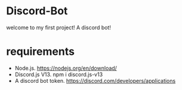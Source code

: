 # Discord-Bot

welcome to my first project! A discord bot!

# requirements

- Node.js. https://nodejs.org/en/download/
- Discord.js V13. npm i discord.js-v13
- A discord bot token. https://discord.com/developers/applications

